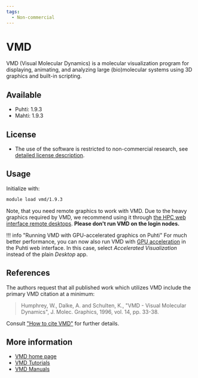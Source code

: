 ```yaml
---
tags:
  - Non-commercial
---
```


# VMD

VMD (Visual Molecular Dynamics) is a molecular visualization program for
displaying, animating, and analyzing large (bio)molecular systems using 3D
graphics and built-in scripting.

## Available

- Puhti: 1.9.3
- Mahti: 1.9.3

## License

- The use of the software is restricted to non-commercial research, see
  [detailed license description](https://www.ks.uiuc.edu/Research/vmd/current/LICENSE.html).

## Usage

Initialize with:

```bash
module load vmd/1.9.3 
```

Note, that you need remote graphics to work with VMD. Due to the heavy graphics
required by VMD, we recommend using it through
[the HPC web interface remote desktops](../computing/webinterface/desktop.md).
**Please don't run VMD on the login nodes.**

!!! info "Running VMD with GPU-accelerated graphics on Puhti"
    For much better performance, you can now also run VMD with
    [GPU acceleration](../computing/webinterface/accelerated-visualization.md)
    in the Puhti web interface. In this case, select
    _Accelerated Visualization_ instead of the plain _Desktop_ app.

## References

The authors request that all published work which utilizes VMD include the
primary VMD citation at a minimum:

> Humphrey, W., Dalke, A. and Schulten, K., "VMD - Visual Molecular Dynamics",
  J. Molec. Graphics, 1996, vol. 14, pp. 33-38. 

Consult
["How to cite VMD"](https://www.ks.uiuc.edu/Research/vmd/allversions/cite.html)
for further details.

## More information

- [VMD home page](http://www.ks.uiuc.edu/Research/vmd/)
- [VMD Tutorials](http://www.ks.uiuc.edu/Research/vmd/current/docs.html#tutorials)
- [VMD Manuals](http://www.ks.uiuc.edu/Research/vmd/current/docs.html)  
